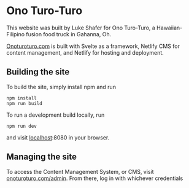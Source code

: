 # Ono Turo-Turo

This website was built by Luke Shafer for Ono Turo-Turo, a Hawaiian-Filipino fusion food truck in Gahanna, Oh.

[Onoturoturo.com](http://onoturoturo.com) is built with Svelte as a framework, Netlify CMS for content management, and Netlify for hosting and deployment.

## Building the site

To build the site, simply install npm and run

```
npm install
npm run build
```

To run a development build locally, run

```
npm run dev
```

and visit [localhost](http://localhost):8080 in your browser.

## Managing the site

To access the Content Management System, or CMS, visit [onoturoturo.com/admin](http://onoturoturo.com/admin). From there, log in with whichever credentials

<!-- Add credits, CMS instructions, and more installation/build instructions -->
